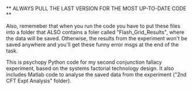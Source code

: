 
** ALWAYS PULL THE LAST VERSION FOR THE MOST UP-TO-DATE CODE **

Also, rememeber that when you run the code you have to put these files into a folder that ALSO contains a foler called "Flash_Grid_Results", where the data will be saved. Otherwise, the results from the experiment won't be saved anywhere and you'll get these funny error msgs at the end of the task.

This is psychopy Python code for my second conjunction fallacy experiment, based on the systems factorial technology design. It also includes Matlab code to analyse the saved data from the experiment ("2nd CFT Expt Analysis" folder).

